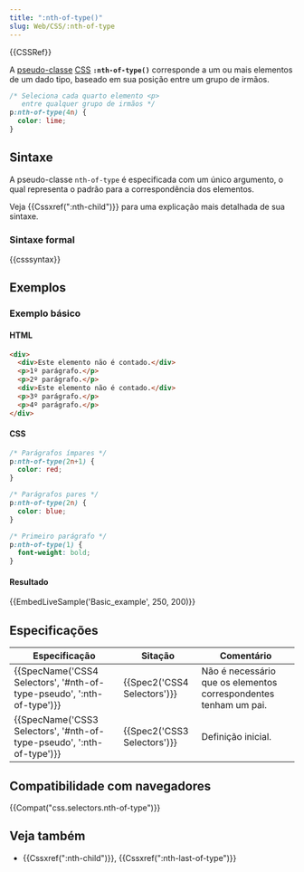 ```yaml
---
title: ":nth-of-type()"
slug: Web/CSS/:nth-of-type
---
```


{{CSSRef}}

A [pseudo-classe](/pt-BR/docs/Web/CSS/Pseudo-classes) [CSS](/pt-BR/docs/Web/CSS) **`:nth-of-type()`** corresponde a um ou mais elementos de um dado tipo, baseado em sua posição entre um grupo de irmãos.

```css
/* Seleciona cada quarto elemento <p>
   entre qualquer grupo de irmãos */
p:nth-of-type(4n) {
  color: lime;
}
```

## Sintaxe

A pseudo-classe `nth-of-type` é especificada com um único argumento, o qual representa o padrão para a correspondência dos elementos.

Veja {{Cssxref(":nth-child")}} para uma explicação mais detalhada de sua sintaxe.

### Sintaxe formal

{{csssyntax}}

## Exemplos

### Exemplo básico

#### HTML

```html
<div>
  <div>Este elemento não é contado.</div>
  <p>1º parágrafo.</p>
  <p>2º parágrafo.</p>
  <div>Este elemento não é contado.</div>
  <p>3º parágrafo.</p>
  <p>4º parágrafo.</p>
</div>
```

#### CSS

```css
/* Parágrafos ímpares */
p:nth-of-type(2n+1) {
  color: red;
}

/* Parágrafos pares */
p:nth-of-type(2n) {
  color: blue;
}

/* Primeiro parágrafo */
p:nth-of-type(1) {
  font-weight: bold;
}
```

#### Resultado

{{EmbedLiveSample('Basic_example', 250, 200)}}

## Especificações

| Especificação                                                                                | Sitação                              | Comentário                                                       |
| -------------------------------------------------------------------------------------------- | ------------------------------------ | ---------------------------------------------------------------- |
| {{SpecName('CSS4 Selectors', '#nth-of-type-pseudo', ':nth-of-type')}} | {{Spec2('CSS4 Selectors')}} | Não é necessário que os elementos correspondentes tenham um pai. |
| {{SpecName('CSS3 Selectors', '#nth-of-type-pseudo', ':nth-of-type')}} | {{Spec2('CSS3 Selectors')}} | Definição inicial.                                               |

## Compatibilidade com navegadores

{{Compat("css.selectors.nth-of-type")}}

## Veja também

- {{Cssxref(":nth-child")}}, {{Cssxref(":nth-last-of-type")}}
